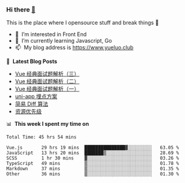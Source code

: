 ### Hi there <a href="https://www.yueluo.club/"> 👋 </a>
This is the place where I opensource stuff and break things :rofl:

- 👀 &nbsp;I’m interested in Front End
- 🌱 &nbsp;I’m currently learning Javascript, Go
- 📫 &nbsp;My blog address is https://www.yueluo.club

📕 &nbsp;**Latest Blog Posts**

<!-- BLOG-POST-LIST:START -->
- [Vue 经典面试题解析（三）](https://www.yueluo.club/detail?articleId=62abbcd0106aa1400faa2f4a)
- [Vue 经典面试题解析（二）](https://www.yueluo.club/detail?articleId=62aa74a7106aa1400faa2756)
- [Vue 经典面试题解析（一）](https://www.yueluo.club/detail?articleId=62aa71ec106aa1400faa26fb)
- [uni-app 埋点方案](https://www.yueluo.club/detail?articleId=62a98ef5106aa1400faa2012)
- [简易 Diff 算法](https://www.yueluo.club/detail?articleId=62a89ef0106aa1400faa1928)
- [资源优先级](https://www.yueluo.club/detail?articleId=62a452e18e159c5c8f5e318c)
<!-- BLOG-POST-LIST:END -->

📊 &nbsp;**This week I spent my time on**

<!--START_SECTION:waka-->

```text
Total Time: 45 hrs 54 mins

Vue.js       29 hrs 19 mins  ███████████████▓░░░░░░░░░   63.05 %
JavaScript   13 hrs 20 mins  ███████▒░░░░░░░░░░░░░░░░░   28.69 %
SCSS         1 hr 30 mins    ▓░░░░░░░░░░░░░░░░░░░░░░░░   03.26 %
TypeScript   49 mins         ▒░░░░░░░░░░░░░░░░░░░░░░░░   01.78 %
Markdown     37 mins         ▒░░░░░░░░░░░░░░░░░░░░░░░░   01.35 %
Other        36 mins         ▒░░░░░░░░░░░░░░░░░░░░░░░░   01.30 %
```

<!--END_SECTION:waka-->